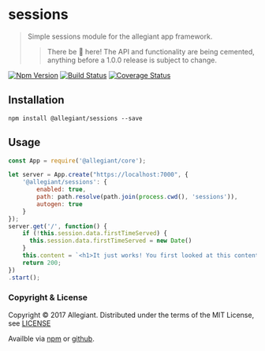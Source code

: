 # sessions

> Simple sessions module for the allegiant app framework.
>> There be 🐲 here! The API and functionality are being cemented, anything before a 1.0.0 release is subject to change.

[![Npm Version](https://img.shields.io/npm/v/@allegiant/sessions.svg)](https://www.npmjs.com/package/@allegiant/sessions)
[![Build Status](https://travis-ci.org/allegiant-js/sessions.svg?branch=master)](https://travis-ci.org/allegiant-js/sessions.svg?branch=master)
[![Coverage Status](https://coveralls.io/repos/github/allegiant-js/sessions/badge.svg?branch=master)](https://coveralls.io/github/allegiant-js/sessions?branch=master)


## Installation

```
npm install @allegiant/sessions --save
```

## Usage

```js
const App = require('@allegiant/core');

let server = App.create("https://localhost:7000", { 
    '@allegiant/sessions': {
        enabled: true,
        path: path.resolve(path.join(process.cwd(), 'sessions')),
        autogen: true
    }
});
server.get('/', function() {
    if (!this.session.data.firstTimeServed) {
      this.session.data.firstTimeServed = new Date()
    }
    this.content = `<h1>It just works! You first looked at this content on ${this.session.data.firstTimeServed}</h1>`;
    return 200;
})
.start();
```


### Copyright & License

Copyright &copy; 2017 Allegiant. Distributed under the terms of the MIT License, see [LICENSE](https://github.com/allegiant-js/sessions/blob/master/LICENSE)

Availble via [npm](https://www.npmjs.com/package/@allegiant/sessions) or [github](https://github.com/allegiant-js/sessions).
